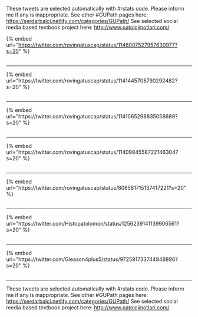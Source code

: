 

These tweets are selected automatically with #rstats code. Please inform me if any is inappropriate.
See other #GUPath pages here: https://serdarbalci.netlify.com/categories/GUPath/ 
See selected social media based textbook project here: http://www.patolojinotlari.com/

{% embed url="https://twitter.com/rovingatuscap/status/1146007527957630977?s=20" %}<br>
<br>
<hr>
{% embed url="https://twitter.com/rovingatuscap/status/1141445708790292482?s=20" %}<br>
<br>
<hr>
{% embed url="https://twitter.com/rovingatuscap/status/1141065298835058689?s=20" %}<br>
<br>
<hr>
{% embed url="https://twitter.com/rovingatuscap/status/1140984558722146304?s=20" %}<br>
<br>
<hr>
{% embed url="https://twitter.com/rovingatuscap/status/806581715137417221?s=20" %}<br>
<br>
<hr>
{% embed url="https://twitter.com/Histopatolomon/status/1256239141139906561?s=20" %}<br>
<br>
<hr>
{% embed url="https://twitter.com/Gleason4plus5/status/972591733744848896?s=20" %}<br>
<br>
<hr>


These tweets are selected automatically with #rstats code. Please inform me if any is inappropriate.
See other #GUPath pages here: https://serdarbalci.netlify.com/categories/GUPath/ 
See selected social media based textbook project here: http://www.patolojinotlari.com/
